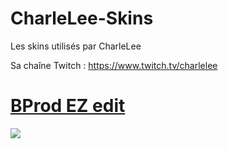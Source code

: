 # CharleLee-Skins
Les skins utilisés par CharleLee

Sa chaîne Twitch : https://www.twitch.tv/charlelee


# [BProd EZ edit](http://www.mediafire.com/file/87fn8t90y6dclpx/BProd+EZ+edit.osk/file)
![](https://imgur.com/xVZGMZw)
